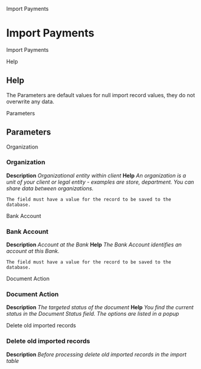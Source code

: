 
Import Payments
# Import Payments


Import Payments

Help
## Help

The Parameters are default values for null import record values, they do not overwrite any data.

Parameters
## Parameters


Organization
### Organization

**Description**
 *Organizational entity within client*
**Help**
 *An organization is a unit of your client or legal entity - examples are store, department. You can share data between organizations.*

```
The field must have a value for the record to be saved to the database.
```
Bank Account
### Bank Account

**Description**
 *Account at the Bank*
**Help**
 *The Bank Account identifies an account at this Bank.*

```
The field must have a value for the record to be saved to the database.
```
Document Action
### Document Action

**Description**
 *The targeted status of the document*
**Help**
 *You find the current status in the Document Status field. The options are listed in a popup*

Delete old imported records
### Delete old imported records

**Description**
 *Before processing delete old imported records in the import table*
